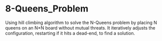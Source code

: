 # 8-Queens_Problem
 Using hill climbing algorithm to solve the N-Queens problem by placing N queens on an N×N board without mutual threats. It iteratively adjusts the configuration, restarting if it hits a dead-end, to find a solution.
